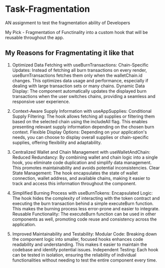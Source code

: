 # Task-Fragmentation
AN assignment to test the fragmentation ability of Developers

My Pick - Fragmentation of Functinality into a custom hook that will be reusable throughout the app.

## My Reasons for Fragmentating it like that
1. Optimized Data Fetching with useBurnTransactions:
Chain-Specific Updates: Instead of fetching all burn transactions on every render, useBurnTransactions fetches them only when the walletChain.id changes. This optimizes data usage and performance, especially if dealing with large transaction sets or many chains.
Dynamic Data Display: The component automatically updates the displayed burn transactions when the user switches chains, providing a seamless and responsive user experience.

2. Context-Aware Supply Information with useAppSupplies:
Conditional Supply Filtering: The hook allows fetching all supplies or filtering them based on the selected chain using the includeAll flag. This enables presenting relevant supply information depending on the chosen burn context.
Flexible Display Options: Depending on your application's needs, you can choose to display overall supplies or chain-specific supplies, offering flexibility and adaptability.

3. Centralized Wallet and Chain Management with useWalletAndChain:
Reduced Redundancy: By combining wallet and chain logic into a single hook, you eliminate code duplication and simplify data management. This promotes maintainability and avoids potential inconsistencies.
Clear State Management: The hook encapsulates the state of wallet connection, wallet address, and available chains, making it easier to track and access this information throughout the component.

4. Simplified Burning Process with useBurnTokens:
Encapsulated Logic: The hook hides the complexity of interacting with the token contract and executing the burn transaction behind a simple executeBurn function. This makes the burning process less error-prone and easier to integrate.
Reusable Functionality: The executeBurn function can be used in other components as well, promoting code reuse and consistency across the application.

5. Improved Maintainability and Testability:
Modular Code: Breaking down the component logic into smaller, focused hooks enhances code readability and understanding. This makes it easier to maintain the codebase and identify potential issues.
Independent Testing: Each hook can be tested in isolation, ensuring the reliability of individual functionalities without needing to test the entire component every time.
